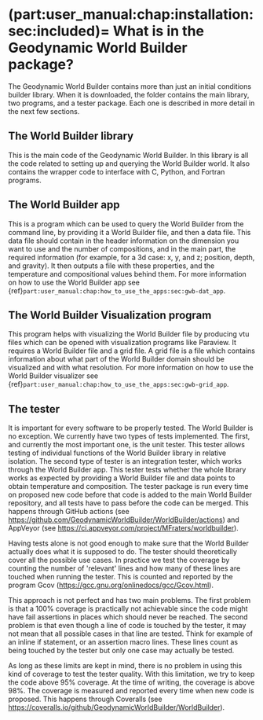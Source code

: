 (part:user_manual:chap:installation:sec:included)=
What is in the Geodynamic World Builder package?
================================================

The Geodynamic World Builder contains more than just an initial conditions builder library.
When it is downloaded, the folder contains the main library, two programs, and a tester package. Each one is described in more detail in the next few sections.

The World Builder library
-------------------------

This is the main code of the Geodynamic World Builder.
In this library is all the code related to setting up and querying the World Builder world.
It also contains the wrapper code to interface with C, Python, and Fortran programs.

The World Builder app
---------------------

This is a program which can be used to query the World Builder from the command line, by providing it a World Builder file, and then a data file.
This data file should contain in the header information on the dimension you want to use and the number of compositions, and in the main part, the required information (for example, for a 3d case: x, y, and z; position, depth, and gravity).
 It then outputs a file with these properties, and the temperature and compositional values behind them.
 For more information on how to use the World Builder app see {ref}`part:user_manual:chap:how_to_use_the_apps:sec:gwb-dat_app`.

The World Builder Visualization program
---------------------------------------

This program helps with visualizing the World Builder file by producing vtu files which can be opened with visualization programs like Paraview.
It requires a World Builder file and a grid file.
A grid file is a file which contains information about what part of the World Builder domain should be visualized and with what resolution.
For more information on how to use the World Builder visualizer see {ref}`part:user_manual:chap:how_to_use_the_apps:sec:gwb-grid_app`.

The tester
----------

It is important for every software to be properly tested.
The World Builder is no exception.
We currently have two types of tests implemented.
The first, and currently the most important one, is the unit tester.
This tester allows testing of individual functions of the World Builder library in relative isolation.
The second type of tester is an integration tester, which works through the World Builder app.
This tester tests whether the whole library works as expected by providing a World Builder file and data points to obtain temperature and composition.
The tester package is run every time on proposed new code before that code is added to the main World Builder repository, and all tests have to pass before the code can be merged.
This happens through GitHub actions (see <https://github.com/GeodynamicWorldBuilder/WorldBuilder/actions>) and AppVeyor (see <https://ci.appveyor.com/project/MFraters/worldbuilder>).

Having tests alone is not good enough to make sure that the World Builder actually does what it is supposed to do.
The tester should theoretically cover all the possible use cases.
In practice we test the coverage by counting the number of 'relevant' lines and how many of these lines are touched when running the tester.
This is counted and reported by the program Gcov (<https://gcc.gnu.org/onlinedocs/gcc/Gcov.html>).

This approach is not perfect and has two main problems.
The first problem is that a 100% coverage is practically not achievable since the code might have fail assertions in places which should never be reached.
The second problem is that even though a line of code is touched by the tester, it may not mean that all possible cases in that line are tested.
Think for example of an inline if statement, or an assertion macro lines.
These lines count as being touched by the tester but only one case may actually be tested.

As long as these limits are kept in mind, there is no problem in using this kind of coverage to test the tester quality.
With this limitation, we try to keep the code above 95% coverage.
At the time of writing, the coverage is above 98%.
The coverage is measured and reported every time when new code is proposed.
This happens through Coveralls (see <https://coveralls.io/github/GeodynamicWorldBuilder/WorldBuilder>).
